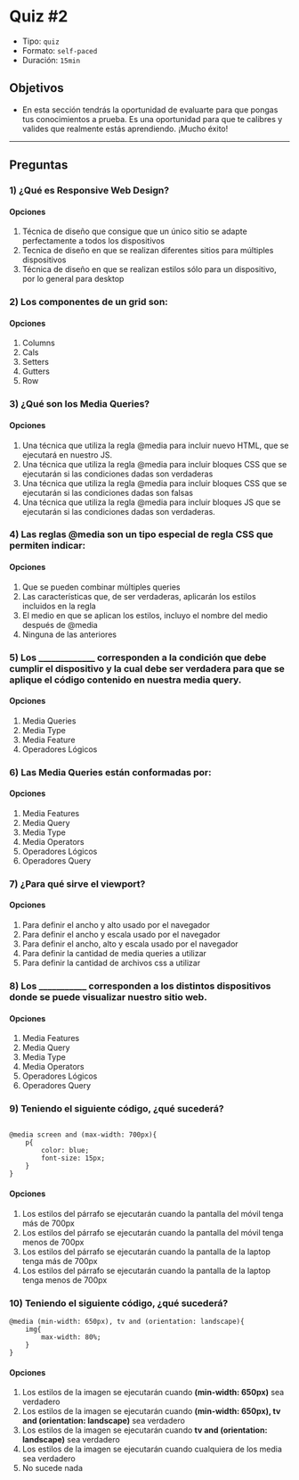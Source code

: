 # Quiz #2

- Tipo: `quiz`
- Formato: `self-paced`
- Duración: `15min`

## Objetivos

- En esta sección tendrás la oportunidad de evaluarte para que pongas tus
  conocimientos a prueba. Es una oportunidad para que te calibres y valides que
  realmente estás aprendiendo. ¡Mucho éxito!

***

## Preguntas

### 1) ¿Qué es Responsive Web Design?

#### Opciones

1. Técnica de diseño que consigue que un único sitio se adapte perfectamente a todos los dispositivos
2. Tecnica de diseño en que se realizan diferentes sitios para múltiples dispositivos
3. Técnica de diseño en que se realizan estilos sólo para un dispositivo, por lo general para desktop

<solution style="display:none;">1</solution>

### 2) Los componentes de un grid son:

#### Opciones

1. Columns
2. Cals
3. Setters
4. Gutters
5. Row

<solution style="display:none;">1,4,5</solution>

### 3) ¿Qué son los Media Queries?

#### Opciones

1. Una técnica que utiliza la regla @media para incluir nuevo HTML, que se ejecutará en nuestro JS.
2. Una técnica que utiliza la regla @media para incluir bloques CSS que se ejecutarán si las condiciones dadas son verdaderas
3. Una técnica que utiliza la regla @media para incluir bloques CSS que se ejecutarán si las condiciones dadas son falsas
4. Una técnica que utiliza la regla @media para incluir bloques JS que se ejecutarán si las condiciones dadas son verdaderas.

<solution style="display:none;">2</solution>

### 4) Las reglas @media son un tipo especial de regla CSS que permiten indicar:

#### Opciones

1. Que se pueden combinar múltiples queries 
2. Las características que, de ser verdaderas, aplicarán los estilos incluidos en la regla
3. El medio en que se aplican los estilos, incluyo el nombre del medio después de @media
4. Ninguna de las anteriores

<solution style="display:none;">2,3</solution>

### 5) Los _____________ corresponden a la condición que debe cumplir el dispositivo y la cual debe ser verdadera para que se aplique el código contenido en nuestra media query.

#### Opciones

1. Media Queries
2. Media Type
3. Media Feature 
4. Operadores Lógicos

<solution style="display:none;">3</solution>

### 6) Las Media Queries están conformadas por:

#### Opciones

1. Media Features
2. Media Query
3. Media Type
4. Media Operators
5. Operadores Lógicos
6. Operadores Query

<solution style="display:none;">1,3,5</solution>

### 7) ¿Para qué sirve el viewport?

#### Opciones

1. Para definir el ancho y alto usado por el navegador
2. Para definir el ancho y escala usado por el navegador
3. Para definir el ancho, alto y escala usado por el navegador
4. Para definir la cantidad de media queries a utilizar
5. Para definir la cantidad de archivos css a utilizar

<solution style="display:none;">3</solution>

### 8) Los ___________ corresponden a los distintos dispositivos donde se puede visualizar nuestro sitio web.

#### Opciones

1. Media Features
2. Media Query
3. Media Type
4. Media Operators
5. Operadores Lógicos
6. Operadores Query 

<solution style="display:none;">3</solution>

### 9) Teniendo el siguiente código, ¿qué sucederá?
~~~

@media screen and (max-width: 700px){
	p{
		color: blue;
		font-size: 15px;
	}
}
~~~

#### Opciones

1. Los estilos del párrafo se ejecutarán cuando la pantalla del móvil tenga más de 700px
2. Los estilos del párrafo se ejecutarán cuando la pantalla del móvil tenga menos de 700px
3. Los estilos del párrafo se ejecutarán cuando la pantalla de la laptop tenga más de 700px
4. Los estilos del párrafo se ejecutarán cuando la pantalla de la laptop tenga menos de 700px

<solution style="display:none;">4</solution>

### 10) Teniendo el siguiente código, ¿qué sucederá?
~~~
@media (min-width: 650px), tv and (orientation: landscape){
	img{
		max-width: 80%;
	}
}
~~~

#### Opciones

1. Los estilos de la imagen se ejecutarán cuando **(min-width: 650px)** sea verdadero
2. Los estilos de la imagen se ejecutarán cuando **(min-width: 650px), tv and (orientation: landscape)** sea verdadero
3. Los estilos de la imagen se ejecutarán cuando **tv and (orientation: landscape)** sea verdadero
4. Los estilos de la imagen se ejecutarán cuando cualquiera de los media sea verdadero
5. No sucede nada

<solution style="display:none;">4</solution>

